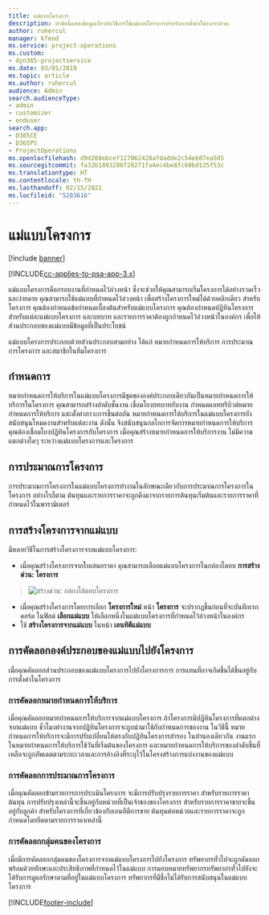 ```yaml
---
title: แม่แบบโครงการ
description: หัวข้อนี้แสดงข้อมูลเกี่ยวกับวิธีการใช้แม่แบบโครงการสำหรับการตั้งค่าโครงการด่วน
author: ruhercul
manager: kfend
ms.service: project-operations
ms.custom:
- dyn365-projectservice
ms.date: 03/01/2019
ms.topic: article
ms.author: ruhercul
audience: Admin
search.audienceType:
- admin
- customizer
- enduser
search.app:
- D365CE
- D365PS
- ProjectOperations
ms.openlocfilehash: d9d208ebcef127062428afdadde2c54eb07ea505
ms.sourcegitcommit: fa32b1893286f20271fa4ec4be8fc68bd135f53c
ms.translationtype: HT
ms.contentlocale: th-TH
ms.lasthandoff: 02/15/2021
ms.locfileid: "5283616"
---
```

# <a name="project-templates"></a>แม่แบบโครงการ 

[!include [banner](../includes/psa-now-project-operations.md)]

[!INCLUDE[cc-applies-to-psa-app-3.x](../includes/cc-applies-to-psa-app-3x.md)]

แม่แบบโครงการคือกรอบงานที่กำหนดไว้ล่วงหน้า ซึ่งจะช่วยให้คุณสามารถเริ่มโครงการได้อย่างรวดเร็วและง่ายดาย คุณสามารถใช้แม่แบบที่กำหนดไว้ล่วงหน้า เพื่อสร้างโครงการใหม่ได้ด้วยคลิกเดียว สำหรับโครงการ คุณต้องกำหนดข้อกำหนดเบื้องต้นสำหรับแม่แบบโครงการ คุณต้องกำหนดปฏิทินโครงการสำหรับแต่ละแม่แบบโครงการ และบทบาท และรายการราคาต้องถูกกำหนดไว้ล่วงหน้าในองค์กร เพื่อให้ส่วนประกอบของแม่แบบมีข้อมูลที่เป็นประโยชน์

แม่แบบโครงการประกอบด้วยส่วนประกอบสามอย่าง ได้แก่ หมายกำหนดการให้บริการ การประมาณการโครงการ และสมาชิกในทีมโครงการ

## <a name="schedule"></a>กำหนดการ

หมายกำหนดการให้บริการในแม่แบบโครงการมีชุดขององค์ประกอบเดียวกันเป็นหมายกำหนดการให้บริการในโครงการ คุณสามารถสร้างลำดับชั้นงาน เชื่อมโยงบทบาทกับงาน กำหนดแอททริบิวต์หมายกำหนดการให้บริการ และตั้งค่าภาวะการขึ้นต่อกัน หมายกำหนดการให้บริการในแม่แบบโครงการยังสนับสนุนโหมดงานสำหรับแต่ละงาน ดังนั้น จึงสนับสนุนกลไกการจัดการหมายกำหนดการให้บริการ คุณต้องเชื่อมโยงปฏิทินโครงการกับโครงการ เมื่อคุณสร้างหมายกำหนดการให้บริการงาน ไม่มีความแตกต่างใดๆ ระหว่างแม่แบบโครงการและโครงการ

## <a name="project-estimates"></a>การประมาณการโครงการ

การประมาณการโครงการในแม่แบบโครงการทำงานในลักษณะเดียวกับการประมาณการโครงการในโครงการ อย่างไรก็ตาม ต้นทุนและรายการราคาจะถูกดึงมาจากรายการต้นทุนเริ่มต้นและรายการราคาที่กำหนดไว้ในพารามิเตอร์

## <a name="creating-a-project-from-a-template"></a>การสร้างโครงการจากแม่แบบ
 
มีหลายวิธีในการสร้างโครงการจากแม่แบบโครงการ:

- เมื่อคุณสร้างโครงการจากใบเสนอราคา คุณสามารถเลือกแม่แบบโครงการในกล่องโตอบ **การสร้างด่วน: โครงการ**

> ![สร้างด่วน: กล่องโต้ตอบโครงการ](media/project-11.png)

- เมื่อคุณสร้างโครงการโดยการเลือก **โครงการใหม่** หน้า **โครงการ** จะปรากฏขึ้นก่อนที่จะบันทึกเรกคอร์ด ในฟิลด์ **เลือกแม่แบบ** ให้เลือกหนึ่งในแม่แบบโครงการที่กำหนดไว้ล่วงหน้าในองค์กร
- ใช้ **สร้างโครงการจากแม่แบบ** ในหน้า **เอนทิตีแม่แบบ**

## <a name="copying-components-of-template-to-project"></a>การคัดลอกองค์ประกอบของแม่แบบไปยังโครงการ

เมื่อคุณคัดลอกส่วนประกอบของแม่แบบโครงการไปยังโครงการการ การแทนที่อาจเกิดขึ้นได้ขึ้นอยู่กับการตั้งค่าในโครงการ

### <a name="copying-the-schedule"></a>การคัดลอกหมายกำหนดการให้บริการ

เมื่อคุณคัดลอกหมายกำหนดการให้บริการจากแม่แบบโครงการ ถ้าโครงการมีปฏิทินโครงการที่แตกต่างจากแม่แบบ ชั่วโมงทำงานจากปฏิทินโครงการจะถูกนำมาใช้กับกำหนดการของงาน ในวิธีนี้ หมายกำหนดการให้บริการจะมีการปรับเปลี่ยนให้ตรงกับปฏิทินโครงการสำรอง ในทำนองเดียวกัน งานแรกในหมายกำหนดการให้บริการใช้วันที่เริ่มต้นของโครงการ และหมายกำหนดการให้บริการของลำดับขึ้นที่เหลือจะถูกอัพเดตตามระยะเวลาและการอ้างอิงที่ระบุไว้ในโครงสร้างการแบ่งงานของแม่แบบ 

### <a name="copying-project-estimates"></a>การคัดลอกการประมาณการโครงการ 

เมื่อคุณคัดลอกข้ามรายการการประเมินโครงการ จะมีการปรับปรุงรายการราคา สำหรับรายการราคาต้นทุน การปรับปรุงเหล่านี้จะขึ้นอยู่กับหน่วยที่เป็นเจ้าของของโครงการ สำหรับรายการราคาขายจะขึ้นอยู่กับลูกค้า สำหรับโครงการที่เกี่ยวข้องกับเอนทิตีการขาย ต้นทุนต่อหน่วยและรายการราคาจะถูกกำหนดโดยยึดตามรายการราคาเหล่านี้

### <a name="copying-a-project-team"></a>การคัดลอกกลุ่มคนของโครงการ

เมื่อมีการคัดลอกกลุ่มคนของโครงการจากแม่แบบโครงการไปยังโครงการ ทรัพยากรทั่วไปจะถูกคัดลอก พร้อมด้วยทักษะและประสิทธิภาพที่กำหนดไว้ในแม่แบบ การมอบหมายทรัพยากรทรัพยากรทั่วไปยังจะได้รับการดูแลรักษาตามที่อยู่ในแม่แบบโครงการ ทรัพยากรที่มีชื่อไม่ได้รับการสนับสนุนในแม่แบบโครงการ


[!INCLUDE[footer-include](../includes/footer-banner.md)]